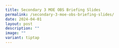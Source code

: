 ```yaml
---
title: Secondary 3 MOE OBS Briefing Slides
permalink: /secondary-3-moe-obs-briefing-slides/
date: 2024-04-01
layout: post
description: ""
image: ""
variant: tiptap
---
```

